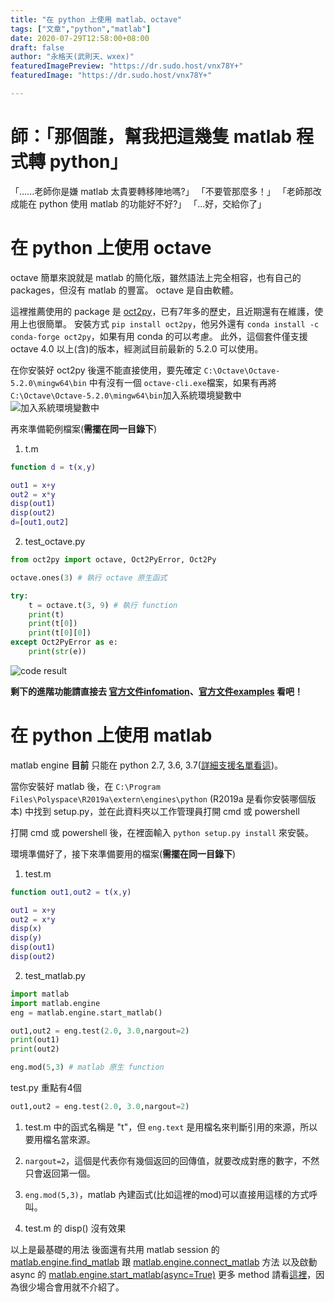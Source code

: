 ```yaml
---
title: "在 python 上使用 matlab、octave"
tags: ["文章","python","matlab"]
date: 2020-07-29T12:58:00+08:00
draft: false
author: "永格天(武則天、wxex)"
featuredImagePreview: "https://dr.sudo.host/vnx78Y+"
featuredImage: "https://dr.sudo.host/vnx78Y+"

---
```

<!-- 「」 -->
# 師：「那個誰，幫我把這幾隻 matlab 程式轉 python」
「......老師你是嫌 matlab 太貴要轉移陣地嗎?」
「不要管那麼多！」
「老師那改成能在 python 使用 matlab 的功能好不好?」
「...好，交給你了」


# 在 python 上使用 octave

octave 簡單來說就是 matlab 的簡化版，雖然語法上完全相容，也有自己的 packages，但沒有 matlab 的豐富。 octave 是自由軟體。

這裡推薦使用的 package 是 [oct2py](https://github.com/blink1073/oct2py)，已有7年多的歷史，且近期還有在維護，使用上也很簡單。
安裝方式 ```pip install oct2py```，他另外還有 ```conda install -c conda-forge oct2py```，如果有用 conda 的可以考慮。
此外，這個套件僅支援 octave 4.0 以上(含)的版本，經測試目前最新的 5.2.0 可以使用。

在你安裝好 oct2py 後還不能直接使用，要先確定 ```C:\Octave\Octave-5.2.0\mingw64\bin``` 中有沒有一個 ```octave-cli.exe```檔案，如果有再將```C:\Octave\Octave-5.2.0\mingw64\bin```加入系統環境變數中
![加入系統環境變數中](https://dr.sudo.host/v8LBvD+)

再來準備範例檔案(**需擺在同一目錄下**)    

1. t.m
```matlab
function d = t(x,y)

out1 = x+y
out2 = x*y
disp(out1)
disp(out2)
d=[out1,out2]

```

2. test_octave.py
```python
from oct2py import octave, Oct2PyError, Oct2Py

octave.ones(3) # 執行 octave 原生函式

try:
    t = octave.t(3, 9) # 執行 function
    print(t)
    print(t[0])
    print(t[0][0])
except Oct2PyError as e:
    print(str(e))
```

![code result](https://dr.sudo.host/pXsCbX+)

**剩下的進階功能請直接去 [官方文件infomation](https://oct2py.readthedocs.io/en/latest/source/info.html)、[官方文件examples](https://oct2py.readthedocs.io/en/latest/source/examples.html) 看吧！**


# 在 python 上使用 matlab

matlab engine **目前** 只能在 python 2.7, 3.6, 3.7([詳細支援名單看這](https://www.mathworks.com/help/matlab/matlab-engine-for-python.html))。    

當你安裝好 matlab 後，在 ```C:\Program Files\Polyspace\R2019a\extern\engines\python``` (R2019a 是看你安裝哪個版本)
中找到 setup.py，並在此資料夾以工作管理員打開 cmd 或 powershell    

打開 cmd 或 powershell 後，在裡面輸入 ```python setup.py install``` 來安裝。    

環境準備好了，接下來準備要用的檔案(**需擺在同一目錄下**)    

1. test.m
```matlab
function out1,out2 = t(x,y)

out1 = x+y
out2 = x*y
disp(x)
disp(y)
disp(out1)
disp(out2)
```

2. test_matlab.py
```python
import matlab
import matlab.engine
eng = matlab.engine.start_matlab()

out1,out2 = eng.test(2.0, 3.0,nargout=2)
print(out1)
print(out2)

eng.mod(5,3) # matlab 原生 function
```

test.py 重點有4個    

```python
out1,out2 = eng.test(2.0, 3.0,nargout=2)
```
1. test.m 中的函式名稱是 "t"，但 ```eng.text``` 是用檔名來判斷引用的來源，所以要用檔名當來源。    

2. ```nargout=2```，這個是代表你有幾個返回的回傳值，就要改成對應的數字，不然只會返回第一個。

3. ```eng.mod(5,3)```，matlab 內建函式(比如這裡的mod)可以直接用這樣的方式呼叫。

4. test.m 的 disp() 沒有效果

以上是最基礎的用法
後面還有共用 matlab session 的 [matlab.engine.find_matlab](https://www.mathworks.com/help/matlab/apiref/matlab.engine.find_matlab.html) 跟 [matlab.engine.connect_matlab](https://www.mathworks.com/help/matlab/apiref/matlab.engine.connect_matlab.html) 方法
以及啟動 async 的 [matlab.engine.start_matlab(async=True)](https://www.mathworks.com/help/matlab/apiref/matlab.engine.start_matlab.html#buj7y8n-async)
更多 method 請看[這裡](https://www.mathworks.com/help/matlab/referencelist.html?type=function&category=matlab-engine-for-python&s_tid=CRUX_gn_function_matlab-engine-for-python)，因為很少場合會用就不介紹了。






<!--  -->
